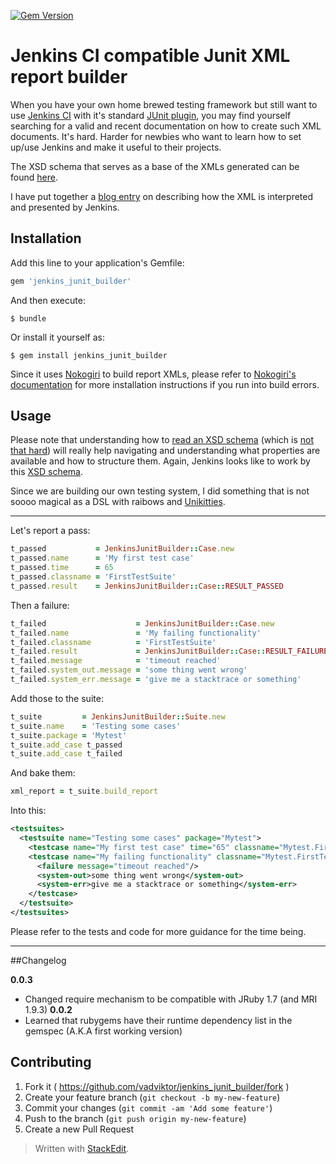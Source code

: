 [![Gem Version](https://badge.fury.io/rb/jenkins_junit_builder.svg)](http://badge.fury.io/rb/jenkins_junit_builder)

# Jenkins CI compatible Junit XML report builder

When you have your own home brewed testing framework but still want to use [Jenkins CI](http://jenkins-ci.org/) with it's standard [JUnit plugin](https://wiki.jenkins-ci.org/display/JENKINS/JUnit+Plugin), you may find yourself searching for a valid and recent documentation on how to create such XML documents. It's hard. Harder for newbies who want to learn how to set up/use Jenkins and make it useful to their projects.

The XSD schema that serves as a base of the XMLs generated can be found [here](https://svn.jenkins-ci.org/trunk/hudson/dtkit/dtkit-format/dtkit-junit-model/src/main/resources/com/thalesgroup/dtkit/junit/model/xsd/junit-7.xsd).

I have put together a [blog entry](http://ikonote.blogspot.ie/2015/03/how-to-create-jenins-ci-compatible.html) on describing how the XML is interpreted and presented by Jenkins.

## Installation

Add this line to your application's Gemfile:

```ruby
gem 'jenkins_junit_builder'
```

And then execute:

    $ bundle

Or install it yourself as:

    $ gem install jenkins_junit_builder

Since it uses [Nokogiri](http://www.nokogiri.org/) to build report XMLs, please refer to [Nokogiri's documentation](http://www.nokogiri.org/tutorials/installing_nokogiri.html) for more installation instructions if you run into build errors.


## Usage

Please note that understanding how to [read an XSD schema](http://www.w3.org/TR/xmlschema11-1/) (which is [not that hard](http://www.w3schools.com/schema/default.asp)) will really help navigating and understanding what properties are available and how to structure them.
Again, Jenkins looks like to work by this [XSD schema](https://svn.jenkins-ci.org/trunk/hudson/dtkit/dtkit-format/dtkit-junit-model/src/main/resources/com/thalesgroup/dtkit/junit/model/xsd/junit-7.xsd).

Since we are building our own testing system, I did something that is not soooo magical as a DSL with raibows and [Unikitties](http://lego.wikia.com/wiki/Unikitty).

----------

Let's report a pass:
```ruby
t_passed           = JenkinsJunitBuilder::Case.new
t_passed.name      = 'My first test case'
t_passed.time      = 65
t_passed.classname = 'FirstTestSuite'
t_passed.result    = JenkinsJunitBuilder::Case::RESULT_PASSED
```

Then a failure:
```ruby
t_failed                    = JenkinsJunitBuilder::Case.new
t_failed.name               = 'My failing functionality'
t_failed.classname          = 'FirstTestSuite'
t_failed.result             = JenkinsJunitBuilder::Case::RESULT_FAILURE
t_failed.message            = 'timeout reached'
t_failed.system_out.message = 'some thing went wrong'
t_failed.system_err.message = 'give me a stacktrace or something'
```

Add those to the suite:
```ruby
t_suite         = JenkinsJunitBuilder::Suite.new
t_suite.name    = 'Testing some cases'
t_suite.package = 'Mytest'
t_suite.add_case t_passed
t_suite.add_case t_failed
```

And bake them:
```ruby
xml_report = t_suite.build_report
```

Into this:
```xml
<testsuites>
  <testsuite name="Testing some cases" package="Mytest">
    <testcase name="My first test case" time="65" classname="Mytest.FirstTestSuite"/>
    <testcase name="My failing functionality" classname="Mytest.FirstTestSuite">
      <failure message="timeout reached"/>
      <system-out>some thing went wrong</system-out>
      <system-err>give me a stacktrace or something</system-err>
    </testcase>
  </testsuite>
</testsuites>
```

Please refer to the tests and code for more guidance for the time being.

----------

##Changelog

**0.0.3**
 - Changed require mechanism to be compatible with JRuby 1.7 (and MRI 1.9.3)
 **0.0.2**
 - Learned that rubygems have their runtime dependency list in the gemspec (A.K.A first working version)

## Contributing

1. Fork it ( https://github.com/vadviktor/jenkins_junit_builder/fork )
2. Create your feature branch (`git checkout -b my-new-feature`)
3. Commit your changes (`git commit -am 'Add some feature'`)
4. Push to the branch (`git push origin my-new-feature`)
5. Create a new Pull Request

> Written with [StackEdit](https://stackedit.io/).